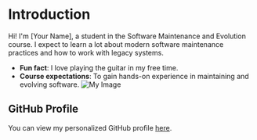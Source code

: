 # Introduction
Hi! I'm [Your Name], a student in the Software Maintenance
and Evolution course.
I expect to learn a lot about modern software maintenance
practices and how to work with legacy systems.
- **Fun fact**: I love playing the guitar in my free time.
- **Course expectations**: To gain hands-on experience in
maintaining and evolving software.
![My Image](image.jpg) <!-- Link to the uploaded image -->
## GitHub Profile
You can view my personalized GitHub profile
[here](https://github.com/your-github-username).
